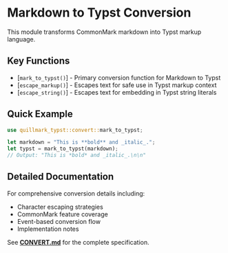 # Markdown to Typst Conversion

This module transforms CommonMark markdown into Typst markup language.

## Key Functions

- [`mark_to_typst()`] - Primary conversion function for Markdown to Typst
- [`escape_markup()`] - Escapes text for safe use in Typst markup context
- [`escape_string()`] - Escapes text for embedding in Typst string literals

## Quick Example

```rust
use quillmark_typst::convert::mark_to_typst;

let markdown = "This is **bold** and _italic_.";
let typst = mark_to_typst(markdown);
// Output: "This is *bold* and _italic_.\n\n"
```

## Detailed Documentation

For comprehensive conversion details including:
- Character escaping strategies
- CommonMark feature coverage  
- Event-based conversion flow
- Implementation notes

See **[CONVERT.md](CONVERT.md)** for the complete specification.
